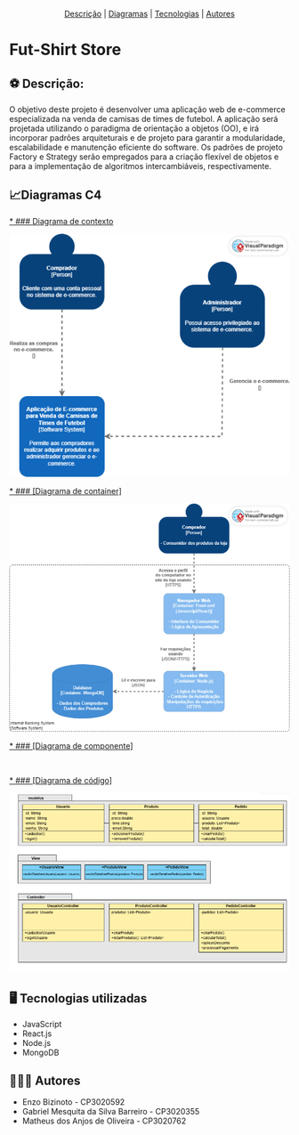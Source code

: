 <p align="center">
 <a href="#Descrição">Descrição</a> |
 <a href="#Diagramas">Diagramas</a> |
 <a href="#tecnologias">Tecnologias</a> |
 <a href="#autores">Autores</a>
</p>

# Fut-Shirt Store
<section id="Descrição">

## :soccer: Descrição:

O objetivo deste projeto é desenvolver uma aplicação web de e-commerce especializada na venda de camisas de times de futebol. A aplicação será projetada utilizando o paradigma de orientação a objetos (OO), e irá incorporar padrões arquiteturais e de projeto para garantir a modularidade, escalabilidade e manutenção eficiente do software. Os padrões de projeto Factory e Strategy serão empregados para a criação flexível de objetos e para a implementação de algoritmos intercambiáveis, respectivamente.

</section>

<section id="Diagramas">
 
## 📈Diagramas C4
<a href="https://c4model.com/#SystemContextDiagram">* ### Diagrama de contexto</a>
 
<div align="center">
<img src="https://github.com/matheusdsanjos/fut-shirts-store/blob/main/documentos/diagrama-de-contexto.png" />
</div>

<a href="https://c4model.com/#ContainerDiagram">* ### [Diagrama de container]</a>
  
<div align="center">
<img src="https://github.com/matheusdsanjos/fut-shirts-store/blob/main/documentos/diagrama-de-container.png" />
</div>

<a href="https://c4model.com/#ComponentDiagram">* ### [Diagrama de componente]</a>
 
<div align="center">
<img src="" />
</div>

<a href="https://c4model.com/#CodeDiagram">* ### [Diagrama de código]</a>
 
<div align="center">
<img src="https://github.com/matheusdsanjos/fut-shirts-store/blob/main/documentos/diagrama-de-codigo.png" />
</div>

</section>

<section id="tecnologias">

## :desktop_computer: Tecnologias utilizadas

- JavaScript
- React.js
- Node.js
- MongoDB
  
</section>

<section id="autores">

## :family_man_man_boy: Autores

- Enzo Bizinoto - CP3020592
- Gabriel Mesquita da Silva Barreiro - CP3020355
- Matheus dos Anjos de Oliveira - CP3020762
</section>
